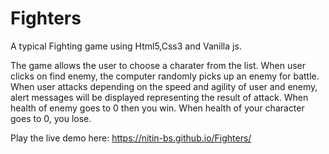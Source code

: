 # Fighters

A typical Fighting game using Html5,Css3 and Vanilla js.

The game allows the user to choose a charater from the list.
When user clicks on find enemy, the computer randomly picks up an enemy for battle.
When user attacks depending on the speed and agility of user and enemy, alert messages will be displayed representing the result of attack.
When health of enemy goes to 0 then you win.
When health of your character goes to 0, you lose.


Play the live demo here: https://nitin-bs.github.io/Fighters/
